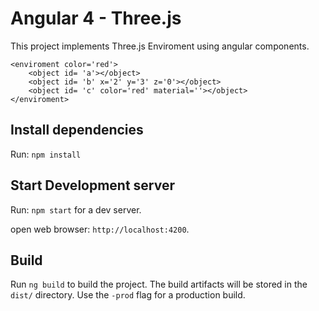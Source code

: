 # Angular 4 - Three.js
This project implements Three.js Enviroment using angular components.

```
<enviroment color='red'>
    <object id= 'a'></object>
    <object id= 'b' x='2' y='3' z='0'></object>
    <object id= 'c' color='red' material=''></object>
</enviroment>

```

## Install dependencies
Run: `npm install`

## Start Development server
Run: `npm start` for a dev server.

open web browser: `http://localhost:4200`.

## Build

Run `ng build` to build the project. The build artifacts will be stored in the `dist/` directory. Use the `-prod` flag for a production build.
